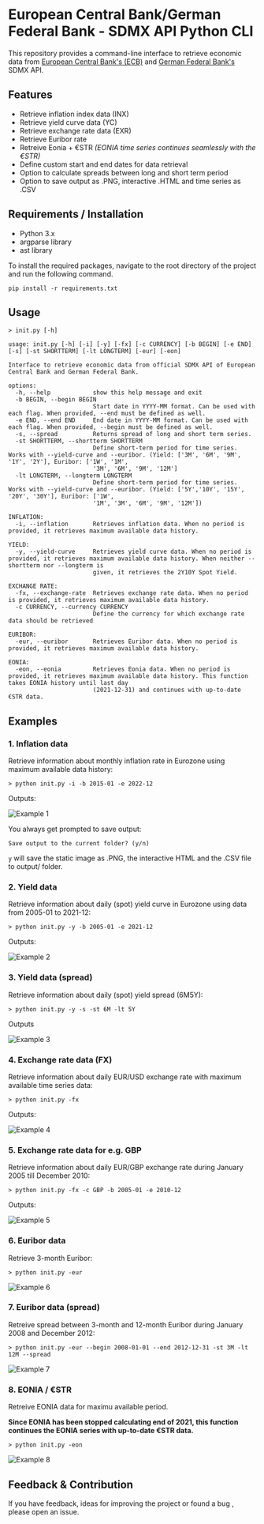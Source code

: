 # European Central Bank/German Federal Bank - SDMX API Python CLI


This repository provides a command-line interface to retrieve economic data from [European Central Bank's (ECB)](https://sdw-wsrest.ecb.europa.eu/help/) and [German Federal Bank's](https://api.statistiken.bundesbank.de/doc/index.html?urls.primaryName=English%20REST%20API%20Documentation)  SDMX API.

## Features
- Retrieve inflation index data (INX) 
- Retrieve yield curve data (YC) 
- Retrieve exchange rate data (EXR)
- Retrieve Euribor rate
- Retreive Eonia + €STR *(EONIA time series continues seamlessly with the €STR)*
- Define custom start and end dates for data retrieval 
- Option to calculate spreads between long and short term period
- Option to save output as .PNG, interactive .HTML and time series as .CSV

## Requirements / Installation
- Python 3.x
- argparse library
- ast library

To install the required packages, navigate to the root directory of the project and run the following command.

```
pip install -r requirements.txt
```


## Usage


```
> init.py [-h]

usage: init.py [-h] [-i] [-y] [-fx] [-c CURRENCY] [-b BEGIN] [-e END] [-s] [-st SHORTTERM] [-lt LONGTERM] [-eur] [-eon]

Interface to retrieve economic data from official SDMX API of European Central Bank and German Federal Bank.

options:
  -h, --help            show this help message and exit
  -b BEGIN, --begin BEGIN
                        Start date in YYYY-MM format. Can be used with each flag. When provided, --end must be defined as well.
  -e END, --end END     End date in YYYY-MM format. Can be used with each flag. When provided, --begin must be defined as well.
  -s, --spread          Returns spread of long and short term series.
  -st SHORTTERM, --shortterm SHORTTERM
                        Define short-term period for time series. Works with --yield-curve and --euribor. (Yield: ['3M', '6M', '9M', '1Y', '2Y'], Euribor: ['1W', '1M',
                        '3M', '6M', '9M', '12M']
  -lt LONGTERM, --longterm LONGTERM
                        Define short-term period for time series. Works with --yield-curve and --euribor. (Yield: ['5Y','10Y', '15Y', '20Y', '30Y'], Euribor: ['1W',
                        '1M', '3M', '6M', '9M', '12M'])

INFLATION:
  -i, --inflation       Retrieves inflation data. When no period is provided, it retrieves maximum available data history.

YIELD:
  -y, --yield-curve     Retrieves yield curve data. When no period is provided, it retrieves maximum available data history. When neither --shortterm nor --longterm is
                        given, it retrieves the 2Y10Y Spot Yield.

EXCHANGE RATE:
  -fx, --exchange-rate  Retrieves exchange rate data. When no period is provided, it retrieves maximum available data history.
  -c CURRENCY, --currency CURRENCY
                        Define the currency for which exchange rate data should be retrieved

EURIBOR:
  -eur, --euribor       Retrieves Euribor data. When no period is provided, it retrieves maximum available data history.

EONIA:
  -eon, --eonia         Retrieves Eonia data. When no period is provided, it retrieves maximum available data history. This function takes EONIA history until last day
                        (2021-12-31) and continues with up-to-date €STR data.
```

## Examples

### 1. Inflation data
Retrieve information about monthly inflation rate in Eurozone using maximum available data history:

```
> python init.py -i -b 2015-01 -e 2022-12
```

 Outputs:

![Example 1](./HICP_Eurozone_2022-12-01-1998-01-01.png)

You always get prompted to save output: 

````
Save output to the current folder? (y/n)
````

`y` will save the static image as .PNG, the interactive HTML and the .CSV file to output/ folder.


### 2. Yield data
Retrieve information about daily (spot) yield curve in Eurozone using data from 2005-01 to 2021-12:

```
> python init.py -y -b 2005-01 -e 2021-12
```

Outputs:

![Example 2](Yield_curve_3M10Y_2021-12-31-2005-01-03_spread-False.png)

### 3. Yield data (spread)
Retrieve information about daily (spot) yield spread (6M5Y):

```
> python init.py -y -s -st 6M -lt 5Y
```

Outputs

![Example 3](Yield_curve_6M5Y_2023-02-03-2004-09-06_spread-True.png)

### 4. Exchange rate data (FX)
Retrieve information about daily EUR/USD exchange rate with maximum available time series data:

```
> python init.py -fx
```

Outputs:

![Example 4](./FX_USD_EUR_1999-01-04-2023-02-03.png)

### 5. Exchange rate data for e.g. GBP
Retrieve information about daily EUR/GBP exchange rate during January 2005 till December 2010:

```
> python init.py -fx -c GBP -b 2005-01 -e 2010-12
```

Outputs:

![Example 5](./FX_GBP_EUR_2005-01-03-2010-12-31.png)

### 6. Euribor data 
Retrieve 3-month Euribor:

```
> python init.py -eur 
```
![Example 6](EURIBOR3M_None_spread-False_2023-02-03-1999-01-18.png)

### 7. Euribor data (spread)
Retreive spread between 3-month and 12-month Euribor during January 2008 and December 2012:

```
> python init.py -eur --begin 2008-01-01 --end 2012-12-31 -st 3M -lt 12M --spread
```
![Example 7](EURIBOR3M_12M_spread-True_2012-12-31-2008-01-18.png)


### 8. EONIA / €STR

Retreive EONIA data for maximu available period.

**Since EONIA has been stopped calculating end of 2021, this function continues the EONIA series with up-to-date €STR data.**

```
> python init.py -eon
```
![Example 8 ](EONIA_2023-02-03-1999-01-04.png)

## Feedback & Contribution

If you have feedback, ideas for improving the project or found a bug , please open an issue.
